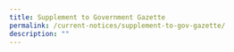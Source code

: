 ```yaml
---
title: Supplement to Government Gazette
permalink: /current-notices/supplement-to-gov-gazette/
description: ""
---
```

